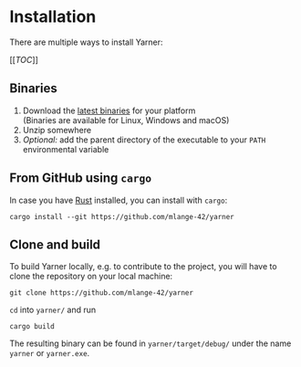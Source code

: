 # Installation

There are multiple ways to install Yarner:

[[_TOC_]]

## Binaries

1. Download the [latest binaries](https://github.com/mlange-42/yarner/releases) for your platform  
   (Binaries are available for Linux, Windows and macOS)
2. Unzip somewhere
3. *Optional:* add the parent directory of the executable to your `PATH` environmental variable

## From GitHub using `cargo`

In case you have [Rust](https://www.rust-lang.org/) installed, you can install with `cargo`:

```
cargo install --git https://github.com/mlange-42/yarner
```

## Clone and build

To build Yarner locally, e.g. to contribute to the project, you will have to clone the repository on your local machine:

```
git clone https://github.com/mlange-42/yarner
```

`cd` into `yarner/` and run

```
cargo build
```

The resulting binary can be found in `yarner/target/debug/` under the name `yarner` or `yarner.exe`.
